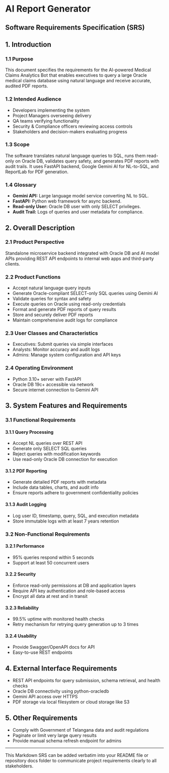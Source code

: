 # AI Report Generator

## Software Requirements Specification (SRS)

## 1. Introduction

### 1.1 Purpose  
This document specifies the requirements for the AI-powered Medical Claims Analytics Bot that enables executives to query a large Oracle medical claims database using natural language and receive accurate, audited PDF reports.

### 1.2 Intended Audience  
- Developers implementing the system  
- Project Managers overseeing delivery  
- QA teams verifying functionality  
- Security & Compliance officers reviewing access controls  
- Stakeholders and decision-makers evaluating progress

### 1.3 Scope  
The software translates natural language queries to SQL, runs them read-only on Oracle DB, validates query safety, and generates PDF reports with audit trails. It uses FastAPI backend, Google Gemini AI for NL-to-SQL, and ReportLab for PDF generation.

### 1.4 Glossary  
- **Gemini API:** Large language model service converting NL to SQL.  
- **FastAPI:** Python web framework for async backend.  
- **Read-only User:** Oracle DB user with only SELECT privileges.  
- **Audit Trail:** Logs of queries and user metadata for compliance.

## 2. Overall Description

### 2.1 Product Perspective  
Standalone microservice backend integrated with Oracle DB and AI model APIs providing REST API endpoints to internal web apps and third-party clients.

### 2.2 Product Functions  
- Accept natural language query inputs  
- Generate Oracle-compliant SELECT-only SQL queries using Gemini AI  
- Validate queries for syntax and safety  
- Execute queries on Oracle using read-only credentials  
- Format and generate PDF reports of query results  
- Store and securely deliver PDF reports  
- Maintain comprehensive audit logs for compliance

### 2.3 User Classes and Characteristics  
- Executives: Submit queries via simple interfaces  
- Analysts: Monitor accuracy and audit logs  
- Admins: Manage system configuration and API keys

### 2.4 Operating Environment  
- Python 3.10+ server with FastAPI  
- Oracle DB 19c+ accessible via network  
- Secure internet connection to Gemini API  

## 3. System Features and Requirements

### 3.1 Functional Requirements

#### 3.1.1 Query Processing  
- Accept NL queries over REST API  
- Generate only SELECT SQL queries  
- Reject queries with modification keywords  
- Use read-only Oracle DB connection for execution

#### 3.1.2 PDF Reporting  
- Generate detailed PDF reports with metadata  
- Include data tables, charts, and audit info  
- Ensure reports adhere to government confidentiality policies

#### 3.1.3 Audit Logging  
- Log user ID, timestamp, query, SQL, and execution metadata  
- Store immutable logs with at least 7 years retention

### 3.2 Non-Functional Requirements

#### 3.2.1 Performance  
- 95% queries respond within 5 seconds  
- Support at least 50 concurrent users

#### 3.2.2 Security  
- Enforce read-only permissions at DB and application layers  
- Require API key authentication and role-based access  
- Encrypt all data at rest and in transit

#### 3.2.3 Reliability  
- 99.5% uptime with monitored health checks  
- Retry mechanism for retrying query generation up to 3 times

#### 3.2.4 Usability  
- Provide Swagger/OpenAPI docs for API  
- Easy-to-use REST endpoints

## 4. External Interface Requirements

- REST API endpoints for query submission, schema retrieval, and health checks  
- Oracle DB connectivity using python-oracledb  
- Gemini API access over HTTPS  
- PDF storage via local filesystem or cloud storage like S3

## 5. Other Requirements

- Comply with Government of Telangana data and audit regulations  
- Paginate or limit very large query results  
- Provide manual schema refresh endpoint for admins  

---

This Markdown SRS can be added verbatim into your README file or repository docs folder to communicate project requirements clearly to all stakeholders.
